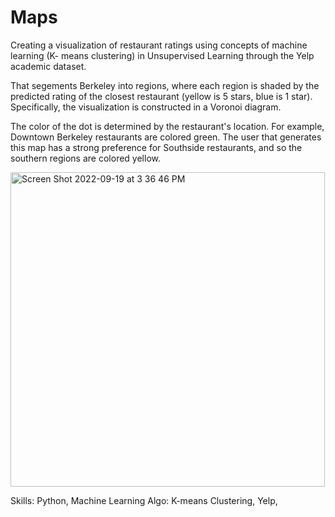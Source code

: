 # Maps


Creating a visualization of restaurant ratings using concepts of machine learning (K- means clustering) in Unsupervised Learning through the Yelp academic dataset. 

That segements Berkeley into regions, where each region is shaded by the predicted rating of the closest restaurant (yellow is 5 stars, blue is 1 star). Specifically, the visualization is constructed in a Voronoi diagram.

The color of the dot is determined by the restaurant's location. For example, Downtown Berkeley restaurants are colored green. The user that generates this map has a strong preference for Southside restaurants, and so the southern regions are colored yellow.


<img width="503" alt="Screen Shot 2022-09-19 at 3 36 46 PM" src="https://user-images.githubusercontent.com/107953902/191132147-f90b8bda-c49d-4f12-826a-7eb4375130aa.png">


Skills: Python, Machine Learning Algo: K-means Clustering, Yelp, 
